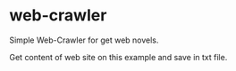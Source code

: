 # web-crawler
Simple Web-Crawler for get web novels.

Get content of web site on this example and save in txt file.
